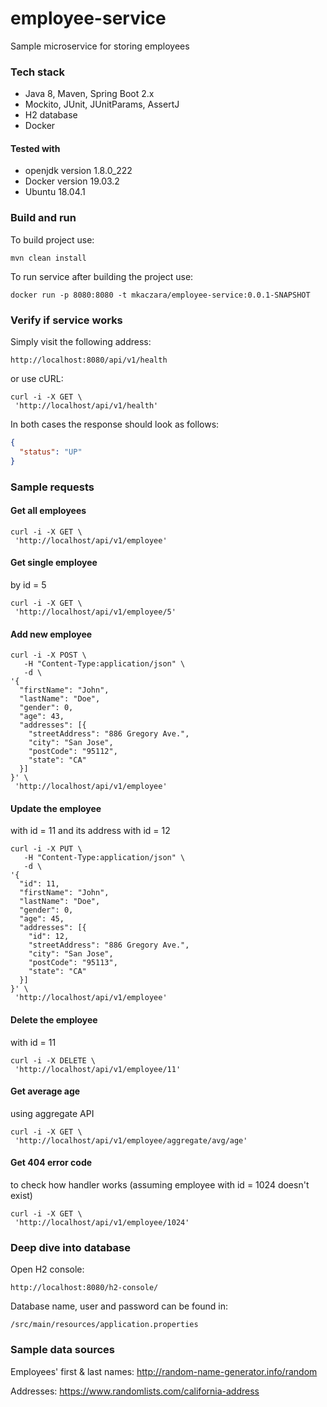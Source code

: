 # employee-service
Sample microservice for storing employees

### Tech stack
- Java 8, Maven, Spring Boot 2.x
- Mockito, JUnit, JUnitParams, AssertJ
- H2 database
- Docker
#### Tested with
- openjdk version 1.8.0_222
- Docker version 19.03.2 
- Ubuntu 18.04.1

### Build and run
To build project use:
```
mvn clean install
```
To run service after building the project use:
```
docker run -p 8080:8080 -t mkaczara/employee-service:0.0.1-SNAPSHOT
```

### Verify if service works
Simply visit the following address:
```
http://localhost:8080/api/v1/health
```
or use cURL:
```
curl -i -X GET \
 'http://localhost/api/v1/health'
```
In both cases the response should look as follows:
```json
{
  "status": "UP"
}
```

### Sample requests
#### Get all employees
```
curl -i -X GET \
 'http://localhost/api/v1/employee'
```
#### Get single employee 
by id = 5
```
curl -i -X GET \
 'http://localhost/api/v1/employee/5'
```
#### Add new employee
```
curl -i -X POST \
   -H "Content-Type:application/json" \
   -d \
'{
  "firstName": "John",
  "lastName": "Doe",
  "gender": 0,
  "age": 43,
  "addresses": [{
    "streetAddress": "886 Gregory Ave.",
    "city": "San Jose",
    "postCode": "95112",
    "state": "CA"
  }]
}' \
 'http://localhost/api/v1/employee'
```
#### Update the employee
 with id = 11 and its address with id = 12
```
curl -i -X PUT \
   -H "Content-Type:application/json" \
   -d \
'{
  "id": 11,
  "firstName": "John",
  "lastName": "Doe",
  "gender": 0,
  "age": 45,
  "addresses": [{
    "id": 12,
    "streetAddress": "886 Gregory Ave.",
    "city": "San Jose",
    "postCode": "95113",
    "state": "CA"
  }]
}' \
 'http://localhost/api/v1/employee'
```
#### Delete the employee 
with id = 11
```
curl -i -X DELETE \
 'http://localhost/api/v1/employee/11'
```
#### Get average age
using aggregate API 
```
curl -i -X GET \
 'http://localhost/api/v1/employee/aggregate/avg/age'
```
#### Get 404 error code
to check how handler works (assuming employee with id = 1024 doesn't exist)
```
curl -i -X GET \
 'http://localhost/api/v1/employee/1024'
```

### Deep dive into database
Open H2 console:
```
http://localhost:8080/h2-console/
```
Database name, user and password can be found in:
```
/src/main/resources/application.properties
```

### Sample data sources
Employees' first & last names: http://random-name-generator.info/random

Addresses: https://www.randomlists.com/california-address